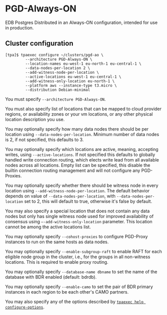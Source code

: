 # PGD-Always-ON

EDB Postgres Distributed in an Always-ON configuration, intended for use in production.

## Cluster configuration

```
[tpa]$ tpaexec configure ~/clusters/pgd-ao \
         --architecture PGD-Always-ON \
         --location-names eu-west-1 eu-north-1 eu-central-1 \
         --data-nodes-per-location 2 \
         --add-witness-node-per-location \
         --active-locations eu-west-1 eu-central-1 \
         --add-witness-only-location eu-north-1 \
         --platform aws --instance-type t3.micro \
         --distribution Debian-minimal
```

You must specify `--architecture PGD-Always-ON`.

You must also specify list of locations that can be mapped to cloud provider
regions, or availability zones or your vm locations, or any other physical
location description you use.

You may optionally specify how many data nodes there should be per location
using `--data-nodes-per-location`. Minimum number of data nodes is 2, if not
specified, this defaults to 3.

You may optionally specify which locations are active, meaning, accepting writes,
using `--active-locations`. If not specified this defaults to globally handled
write connection routing, which elects write lead from all available nodes
across all locations. Empty list can be specified, this disable the builtin
connection routing management and will not configure any PGD-Proxies.

You may optionally specify whether there should be witness node in every location
using `--add-witness-node-per-location`. The default behavior depends on value of
`--data-nodes-per-location`, with `--data-nodes-per-location` set to 2, this
will default to true, otherwise it's false by default.

You may also specify a special location that does not contain any data nodes
but only has single witness node used for improved availability of consensus
using `–-add-witness-only-location` parameter. This location cannot be
among the active locations list.

You may optionally specify `--cohost-proxies` to configure PGD-Proxy instances
to run on the same hosts as data nodes.

You may optionally specify `--enable-subgroup-raft` to enable RAFT for
each eligible node group in the cluster, i.e., for the groups in all
non-witness locations. This is required to enable proxy routing.

You may optionally specify `--database-name dbname` to set the name of
the database with BDR enabled (default: bdrdb).

You may optionally specify `--enable-camo` to set the pair of BDR
primary instances in each region to be each other's CAMO partners.

You may also specify any of the options described by
[`tpaexec help configure-options`](tpaexec-configure.md).
